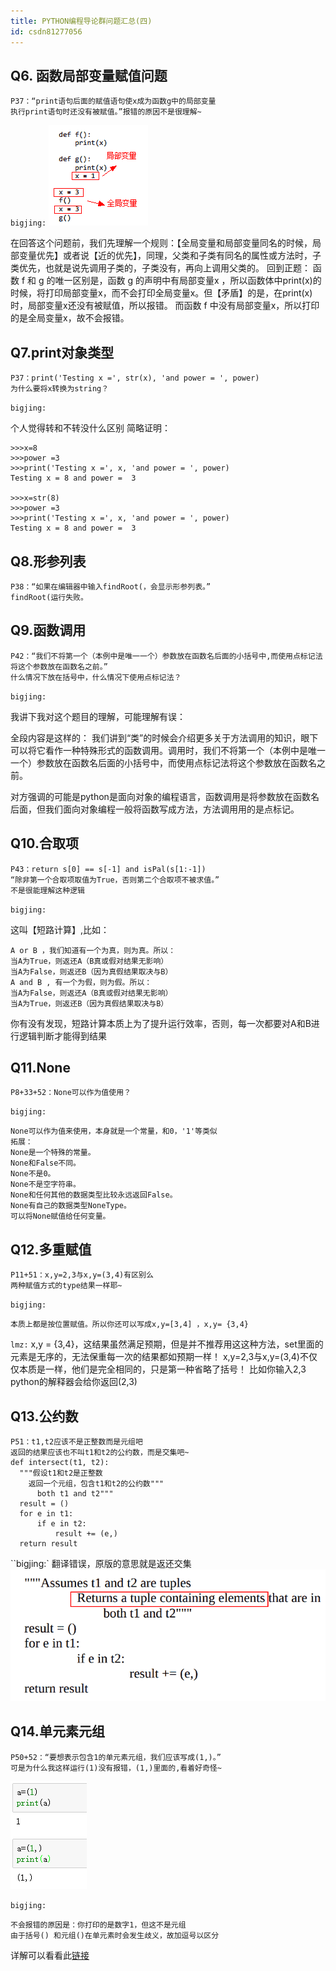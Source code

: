 ```yaml
---
title: PYTHON编程导论群问题汇总(四)
id: csdn81277056
---
```


## Q6\. 函数局部变量赋值问题

```
P37：“print语句后面的赋值语句使x成为函数g中的局部变量
执行print语句时还没有被赋值。”报错的原因不是很理解~
```

`bigjing:`
![image.png](../img/4a49d558966b0add96f8a73009b72f23.png)

在回答这个问题前，我们先理解一个规则：【全局变量和局部变量同名的时候，局部变量优先】或者说【近的优先】，同理，父类和子类有同名的属性或方法时，子类优先，也就是说先调用子类的，子类没有，再向上调用父类的。
回到正题：
函数 f 和 g 的唯一区别是，函数 g 的声明中有局部变量x ，所以函数体中print(x)的时候，将打印局部变量x，而不会打印全局变量x。但【矛盾】的是，在print(x)时，局部变量x还没有被赋值，所以报错。
而函数 f 中没有局部变量x，所以打印的是全局变量x，故不会报错。

## Q7.print对象类型

```
P37：print('Testing x =', str(x), 'and power = ', power)
为什么要将x转换为string？
```

`bigjing:`

个人觉得转和不转没什么区别
简略证明：

```
>>>x=8
>>>power =3
>>>print('Testing x =', x, 'and power = ', power)
Testing x = 8 and power =  3

>>>x=str(8)
>>>power =3
>>>print('Testing x =', x, 'and power = ', power)
Testing x = 8 and power =  3
```

## Q8.形参列表

```
P38：“如果在编辑器中输入findRoot(，会显示形参列表。”
findRoot(运行失败。
```

## Q9.函数调用

```
P42：“我们不将第一个（本例中是唯一一个）参数放在函数名后面的小括号中,而使用点标记法将这个参数放在函数名之前。”
什么情况下放在括号中，什么情况下使用点标记法？
```

`bigjing:`

我讲下我对这个题目的理解，可能理解有误：

全段内容是这样的：
我们讲到“类”的时候会介绍更多关于方法调用的知识，眼下可以将它看作一种特殊形式的函数调用。调用时，我们不将第一个（本例中是唯一一个）参数放在函数名后面的小括号中，而使用点标记法将这个参数放在函数名之前。

对方强调的可能是python是面向对象的编程语言，函数调用是将参数放在函数名后面，但我们面向对象编程一般将函数写成方法，方法调用用的是点标记。

## Q10.合取项

```
P43：return s[0] == s[-1] and isPal(s[1:-1]) 
“除非第一个合取项取值为True，否则第二个合取项不被求值。”
不是很能理解这种逻辑
```

`bigjing:`

这叫【短路计算】,比如：

```
A or B ，我们知道有一个为真，则为真。所以：
当A为True，则返还A（B真或假对结果无影响）
当A为False，则返还B（因为真假结果取决与B）
A and B , 有一个为假，则为假。所以：
当A为False，则返还A（B真或假对结果无影响）
当A为True，则返还B（因为真假结果取决与B）
```

你有没有发现，短路计算本质上为了提升运行效率，否则，每一次都要对A和B进行逻辑判断才能得到结果

## Q11.None

```
P8+33+52：None可以作为值使用？
```

`bigjing:`

```
None可以作为值来使用，本身就是一个常量，和0，'1'等类似
拓展：
None是一个特殊的常量。
None和False不同。
None不是0。
None不是空字符串。
None和任何其他的数据类型比较永远返回False。
None有自己的数据类型NoneType。
可以将None赋值给任何变量。
```

## Q12.多重赋值

```
P11+51：x,y=2,3与x,y=(3,4)有区别么
两种赋值方式的type结果一样耶~
```

`bigjing:`

```
本质上都是按位置赋值。所以你还可以写成x,y=[3,4] ，x,y= {3,4}
```

`lmz:`
x,y = {3,4}，这结果虽然满足预期，但是并不推荐用这这种方法，set里面的元素是无序的，无法保重每一次的结果都如预期一样！
x,y=2,3与x,y=(3,4)不仅仅本质是一样，他们是完全相同的，只是第一种省略了括号！
比如你输入2,3 python的解释器会给你返回(2,3)

## Q13.公约数

```
P51：t1,t2应该不是正整数而是元组吧
返回的结果应该也不叫t1和t2的公约数，而是交集吧~
def intersect(t1, t2): 
  """假设t1和t2是正整数
    返回一个元组，包含t1和t2的公约数""" 
      both t1 and t2""" 
  result = () 
  for e in t1: 
      if e in t2: 
          result += (e,) 
  return result
```

``bigjing:`
翻译错误，原版的意思就是返还交集
![image.png](../img/7ac4f118cc1885f7af3ab0a84102179a.png)

## Q14.单元素元组

```
P50+52：“要想表示包含1的单元素元组，我们应该写成(1,)。”
可是为什么我这样运行(1)没有报错，(1,)里面的,看着好奇怪~
```

![](../img/0c16f3e2a0f7415c745fc3f78e449a5f.png)

`bigjing:`

```
不会报错的原因是：你打印的是数字1，但这不是元组
由于括号() 和元组()在单元素时会发生歧义，故加逗号以区分
```

详解可以看看此[链接](https://blog.csdn.net/datawhale/article/details/80930626)